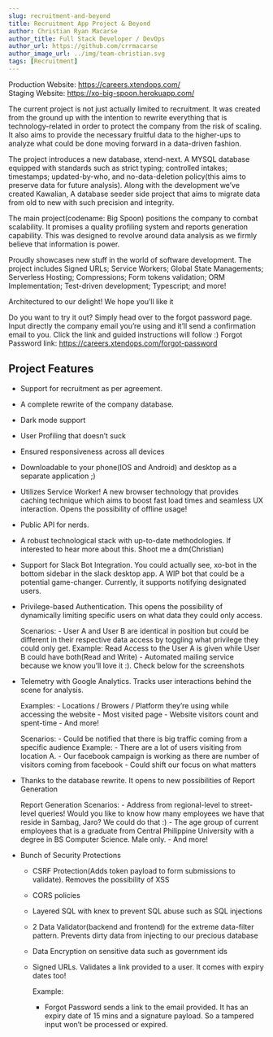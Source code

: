 ```yaml
---
slug: recruitment-and-beyond
title: Recruitment App Project & Beyond
author: Christian Ryan Macarse
author_title: Full Stack Developer / DevOps
author_url: https://github.com/crrmacarse
author_image_url: ../img/team-christian.svg
tags: [Recruitment]
---
```


Production Website: https://careers.xtendops.com/ <br />
Staging Website: https://xo-big-spoon.herokuapp.com/

The current project is not just actually limited to recruitment. It was created from the ground up with the intention to rewrite everything that is technology-related in order to protect the company from the risk of scaling. It also aims to provide the necessary fruitful data to the higher-ups to analyze what could be done moving forward in a data-driven fashion.

The project introduces a new database, xtend-next. A MYSQL database equipped with standards such as strict typing; controlled intakes; timestamps; updated-by-who, and no-data-deletion policy(this aims to preserve data for future analysis). Along with the development we’ve created Kawalian, A database seeder side project that aims to migrate data from old to new with such precision and integrity.

The main project(codename: Big Spoon) positions the company to combat scalability. It promises a quality profiling system and reports generation capability. This was designed to revolve around data analysis as we firmly believe that information is power.

Proudly showcases new stuff in the world of software development. The project includes Signed URLs; Service Workers; Global State Managements; Serverless Hosting; Compressions; Form tokens validation; ORM Implementation; Test-driven development; Typescript;  and more!

Architectured to our delight! We hope you’ll like it

Do you want to try it out? Simply head over to the forgot password page. Input directly the company email you’re using and it’ll send a confirmation email to you. Click the link and guided instructions will follow :)
Forgot Password link: https://careers.xtendops.com/forgot-password

## Project Features

- Support for recruitment as per agreement.
- A complete rewrite of the company database.
- Dark mode support
- User Profiling that doesn’t suck
- Ensured responsiveness across all devices
- Downloadable to your phone(IOS and Android) and desktop as a separate application ;)
- Utilizes Service Worker! A new browser technology that provides caching technique which aims to boost fast load times and seamless UX interaction. Opens the possibility of offline usage!
- Public API for nerds.
- A robust technological stack with up-to-date methodologies. If interested to hear more about this. Shoot me a dm(Christian)
- Support for Slack Bot Integration. You could actually see, xo-bot in the bottom sidebar in the slack desktop app. A WIP bot that could be a potential game-changer. Currently, it supports notifying designated users.
- Privilege-based Authentication. This opens the possibility of dynamically limiting specific users on what data they could only access.

    Scenarios:
        - User A and User B are identical in position but could be different in their respective data access by toggling what privilege they could only get. Example: Read Access to the User A is given while User B could have both(Read and Write)
        - Automated mailing service because we know you’ll love it :). Check below for the screenshots
- Telemetry with Google Analytics. Tracks user interactions behind the scene for analysis.	

    Examples:
        - Locations / Browers / Platform they’re using while accessing the website
        - Most visited page
        - Website visitors count and spent-time
        -  And more!

    Scenarios:
        - Could be notified that there is big traffic coming from a specific audience
            Example:
                - There are a lot of users visiting from location A.
                - Our facebook campaign is working as there are number of visitors coming from facebook
                - Could shift our focus on what matters

- Thanks to the database rewrite. It opens to new possibilities of Report Generation

    Report Generation Scenarios:
        - Address from regional-level to street-level queries! Would you like to know how many employees we have that reside in Sambag, Jaro? We could do that :)
        - The age group of current employees that is a graduate from Central Philippine University with a degree in BS Computer Science. Male only.
        - And more!

- Bunch of Security Protections
  - CSRF Protection(Adds token payload to form submissions to validate). Removes the possibility of XSS
  - CORS policies
  - Layered SQL with knex to prevent SQL abuse such as SQL injections
  - 2 Data Validator(backend and frontend) for the extreme data-filter pattern. Prevents dirty data from injecting to our precious database
  - Data Encryption on sensitive data such as government ids
  - Signed URLs. Validates a link provided to a user. It comes with expiry dates too!

    Example:
    - Forgot Password sends a link to the email provided. It has an expiry date of 15 mins and a signature payload. So a tampered input won’t be processed or expired.